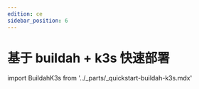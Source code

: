 ```yaml
---
edition: ce
sidebar_position: 6
---
```

# 基于 buildah + k3s 快速部署

import BuildahK3s from '../_parts/_quickstart-buildah-k3s.mdx'

<BuildahK3s productVersion='virt' />
